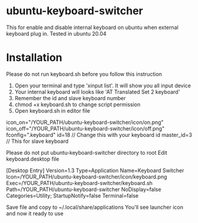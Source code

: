 # ubuntu-keyboard-switcher
This for enable and disable internal keyboard on ubuntu when external keyboard plug in. Tested in ubuntu 20.04

# Installation
Please do not run keyboard.sh before you follow this instruction

1. Open your terminal and type 'xinput list'. It will show you all input device
2. Your internal keyboard will looks like 'AT Translated Set 2 keyboard'
3. Remember the id and slave keyboard number
4. chmod +x keyboard.sh to change script permission
5. Open keyboard.sh in editor file

icon_on="/YOUR_PATH/ubuntu-keyboard-switcher/icon/on.png"
icon_off="/YOUR_PATH/ubuntu-keyboard-switcher/icon/off.png"
fconfig=".keyboard"
id=18 // Change this with your keyboard id
master_id=3 // This for slave keyboard

Please do not put ubuntu-keyboard-switcher directory to root
Edit keyboard.desktop file

[Desktop Entry]
Version=1.3
Type=Application
Name=Keyboard Switcher
Icon=/YOUR_PATH/ubuntu-keyboard-switcher/icon/keyboard.png
Exec=/YOUR_PATH/ubuntu-keyboard-switcher/keyboard.sh
Path=/YOUR_PATH/ubuntu-keyboard-switcher
NoDisplay=false
Categories=Utility;
StartupNotify=false
Terminal=false

Save file and copy to ~/.local/share/applications
You'll see launcher icon and now it ready to use
